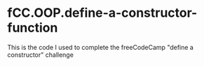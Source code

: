 # fCC.OOP.define-a-constructor-function
This is the code I used to complete the freeCodeCamp "define a constructor" challenge
